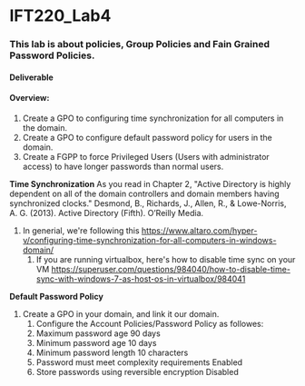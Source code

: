 # IFT220_Lab4

### This lab is about policies, Group Policies and Fain Grained Password Policies.

#### Deliverable

#### Overview:
1. Create a GPO to configuring time synchronization for all computers in the domain.
1. Create a GPO to configure default password policy for users in the domain.
1. Create a FGPP to force Privileged Users (Users with administrator access) to have longer passwords than normal users.


**Time Synchronization**
As you read in Chapter 2, "Active Directory is highly dependent on all of the domain controllers and domain members having synchronized clocks." Desmond, B., Richards, J., Allen, R., & Lowe-Norris, A. G. (2013). Active Directory (Fifth). O’Reilly Media. 
1. In generial, we're following this https://www.altaro.com/hyper-v/configuring-time-synchronization-for-all-computers-in-windows-domain/
    1. If you are running virtualbox, here's how to disable time sync on your VM https://superuser.com/questions/984040/how-to-disable-time-sync-with-windows-7-as-host-os-in-virtualbox/984041
  
**Default Password Policy**
1. Create a GPO in your domain, and link it our domain.
    1. Configure the Account Policies/Password Policy as followes:
      1. Maximum password age                         90 days 
      1. Minimum password age                         10 days 
      1. Minimum password length                      10 characters
      1. Password must meet complexity requirements   Enabled 
      1. Store passwords using reversible encryption  Disabled 

